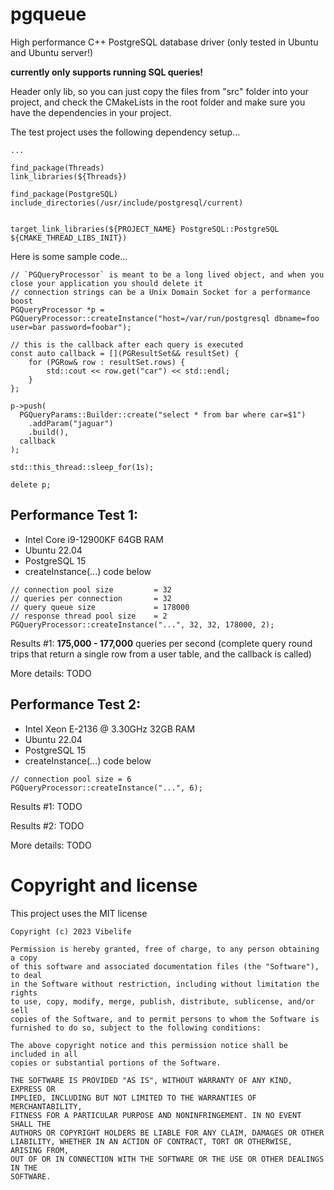 # pgqueue
High performance C++ PostgreSQL database driver (only tested in Ubuntu and Ubuntu server!)

**currently only supports running SQL queries!**

Header only lib, so you can just copy the files from "src" folder into your project, and check the CMakeLists in the root folder and make sure you have the dependencies in your project.

The test project uses the following dependency setup...
```
...

find_package(Threads)
link_libraries(${Threads})

find_package(PostgreSQL)
include_directories(/usr/include/postgresql/current)


target_link_libraries(${PROJECT_NAME} PostgreSQL::PostgreSQL ${CMAKE_THREAD_LIBS_INIT})
```

Here is some sample code...
```
// `PGQueryProcessor` is meant to be a long lived object, and when you close your application you should delete it
// connection strings can be a Unix Domain Socket for a performance boost
PGQueryProcessor *p = PGQueryProcessor::createInstance("host=/var/run/postgresql dbname=foo user=bar password=foobar");

// this is the callback after each query is executed
const auto callback = [](PGResultSet&& resultSet) {
    for (PGRow& row : resultSet.rows) {
        std::cout << row.get("car") << std::endl;
    }
};

p->push(
  PGQueryParams::Builder::create("select * from bar where car=$1")
    .addParam("jaguar")
    .build(),
  callback
);

std::this_thread::sleep_for(1s);

delete p;
```

## Performance Test 1:

- Intel Core i9-12900KF 64GB RAM
- Ubuntu 22.04
- PostgreSQL 15
- createInstance(...) code below
```
// connection pool size         = 32
// queries per connection       = 32
// query queue size             = 178000
// response thread pool size    = 2
PGQueryProcessor::createInstance("...", 32, 32, 178000, 2);
```

Results #1: **175,000 - 177,000** queries per second (complete query round trips that return a single row from a user table, and the callback is called)

More details: TODO


## Performance Test 2:

- Intel Xeon E-2136 @ 3.30GHz 32GB RAM
- Ubuntu 22.04
- PostgreSQL 15
- createInstance(...) code below
```
// connection pool size = 6
PGQueryProcessor::createInstance("...", 6);
```
Results #1: TODO

Results #2: TODO

More details: TODO


# Copyright and license

This project uses the MIT license

```
Copyright (c) 2023 Vibelife

Permission is hereby granted, free of charge, to any person obtaining a copy
of this software and associated documentation files (the "Software"), to deal
in the Software without restriction, including without limitation the rights
to use, copy, modify, merge, publish, distribute, sublicense, and/or sell
copies of the Software, and to permit persons to whom the Software is
furnished to do so, subject to the following conditions:

The above copyright notice and this permission notice shall be included in all
copies or substantial portions of the Software.

THE SOFTWARE IS PROVIDED "AS IS", WITHOUT WARRANTY OF ANY KIND, EXPRESS OR
IMPLIED, INCLUDING BUT NOT LIMITED TO THE WARRANTIES OF MERCHANTABILITY,
FITNESS FOR A PARTICULAR PURPOSE AND NONINFRINGEMENT. IN NO EVENT SHALL THE
AUTHORS OR COPYRIGHT HOLDERS BE LIABLE FOR ANY CLAIM, DAMAGES OR OTHER
LIABILITY, WHETHER IN AN ACTION OF CONTRACT, TORT OR OTHERWISE, ARISING FROM,
OUT OF OR IN CONNECTION WITH THE SOFTWARE OR THE USE OR OTHER DEALINGS IN THE
SOFTWARE.
```
